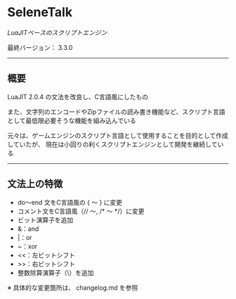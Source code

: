# SeleneTalk
_LuaJITベースのスクリプトエンジン_

最終バージョン： 3.3.0

---

## 概要
LuaJIT 2.0.4 の文法を改良し、C言語風にしたもの

また、文字列のエンコードやZipファイルの読み書き機能など、スクリプト言語として最低限必要そうな機能を組み込んでいる

元々は、ゲームエンジンのスクリプト言語として使用することを目的として作成していたが、
現在は小回りの利くスクリプトエンジンとして開発を継続している

---

## 文法上の特徴
- do～end 文をC言語風の { ～ } に変更
- コメント文をC言語風（// ～, /* ～ */）に変更
- ビット演算子を追加
- &：and
- |：or
- ~：xor
- <<：左ビットシフト
- \>>：右ビットシフト
- 整数除算演算子（\）を追加

※ 具体的な変更箇所は、 changelog.md を参照